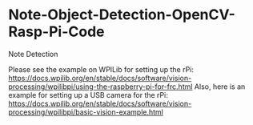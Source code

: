 # Note-Object-Detection-OpenCV-Rasp-Pi-Code
Note Detection

Please see the example on WPILib for setting up the rPi: https://docs.wpilib.org/en/stable/docs/software/vision-processing/wpilibpi/using-the-raspberry-pi-for-frc.html
Also, here is an example for setting up a USB camera for the rPi: https://docs.wpilib.org/en/stable/docs/software/vision-processing/wpilibpi/basic-vision-example.html

